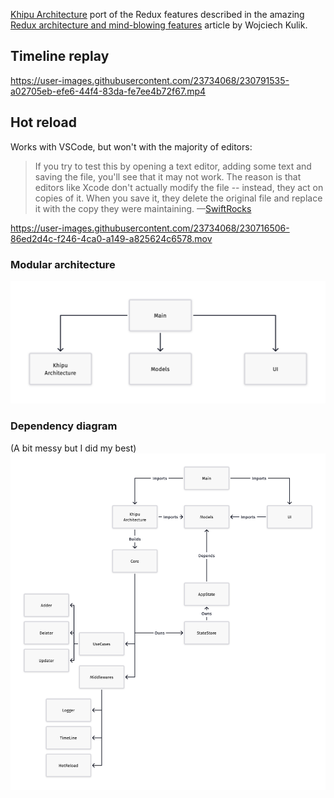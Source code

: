 [Khipu Architecture](//vikingosegundo.gitlab.io) port of the Redux features described in the amazing [Redux architecture and mind-blowing features]( https://wojciechkulik.pl/ios/redux-architecture-and-mind-blowing-features) article by Wojciech Kulik.


## Timeline replay


https://user-images.githubusercontent.com/23734068/230791535-a02705eb-efe6-44f4-83da-fe7ee4b72f67.mp4



## Hot reload

Works with VSCode, but won't with the majority of editors:

> If you try to test this by opening a text editor, adding some text and saving the file, you'll see that it may not work. The reason is that editors like Xcode don't actually modify the file -- instead, they act on copies of it. When you save it, they delete the original file and replace it with the copy they were maintaining. —[SwiftRocks](https://swiftrocks.com/dispatchsource-detecting-changes-in-files-and-folders-in-swift)

https://user-images.githubusercontent.com/23734068/230716506-86ed2d4c-f246-4ca0-a149-a825624c6578.mov


### Modular architecture

<img src="KhipuDemo-Modules.png"/>

### Dependency diagram

(A bit messy but I did my best)
<img src="KhipuDemo-Modules-Details.png"/>


